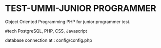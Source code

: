# TEST-UMMI-JUNIOR PROGRAMMER
Object Oriented Programming PHP for junior programmer test.

#tech 
PostgreSQL, PHP, CSS, Javascript

database connection at :
config/config.php
